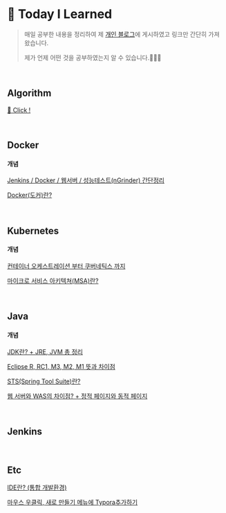 # 🎨 Today I Learned

> 매일 공부한 내용을 정리하여 제 [개인 블로그](https://pythontoomuchinformation.tistory.com/)에 게시하였고 링크만 간단히 가져왔습니다.
> 
> 제가 언제 어떤 것을 공부하였는지 알 수 있습니다.👩‍💻💦

<br>

## Algorithm

[🙌 Click !](https://github.com/mymysuzy/TIL/tree/master/Algorithm)



<br>

## Docker

#### 개념

[Jenkins / Docker / 웹서버 / 성능테스트(nGrinder) 간단정리](https://pythontoomuchinformation.tistory.com/244)

[Docker(도커)란?](https://pythontoomuchinformation.tistory.com/283)






<br>

## Kubernetes

#### 개념

[컨테이너 오케스트레이션 부터 쿠버네틱스 까지](https://pythontoomuchinformation.tistory.com/284)

[마이크로 서비스 아키텍쳐(MSA)란?](https://pythontoomuchinformation.tistory.com/285?category=906431)






<br>

## Java

#### 개념

[JDK란? + JRE, JVM 총 정리](https://pythontoomuchinformation.tistory.com/277)

[Eclipse R, RC1, M3, M2, M1 뜻과 차이점](https://pythontoomuchinformation.tistory.com/278)

[STS(Spring Tool Suite)란?](https://pythontoomuchinformation.tistory.com/279)

[웹 서버와 WAS의 차이점? + 정적 페이지와 동적 페이지](https://pythontoomuchinformation.tistory.com/280)






<br>

## Jenkins


<br>

## Etc

[IDE란? (통합 개발환경)](https://pythontoomuchinformation.tistory.com/251)

[마우스 우클릭, 새로 만들기 메뉴에 Typora추가하기](https://pythontoomuchinformation.tistory.com/290?category=906431)

